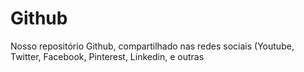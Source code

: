 # Github
Nosso repositório Github, compartilhado nas redes sociais (Youtube, Twitter, Facebook, Pinterest, Linkedin, e outras
